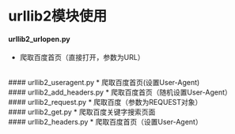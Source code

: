 # urllib2模块使用

#### urllib2_urlopen.py
* 爬取百度首页（直接打开，参数为URL）
<br>
#### urllib2_useragent.py
* 爬取百度首页(设置User-Agent)
<br>
#### urllib2_add_headers.py 
* 爬取百度首页（随机设置User-Agent）
<br>
#### urllib2_request.py
* 爬取百度（参数为REQUEST对象）
<br>
#### urllib2_get.py      
* 爬取百度关键字搜索页面
<br>
#### urllib2_headers.py
* 爬取百度首页（设置User-Agent）
<br>
